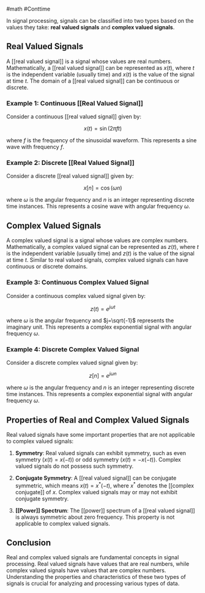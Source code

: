 #math #Conttime 

In signal processing, signals can be classified into two types based on the values they take: **real valued signals** and **complex valued signals**. 

## Real Valued Signals

A [[real valued signal]] is a signal whose values are real numbers. Mathematically, a [[real valued signal]] can be represented as $x(t)$, where $t$ is the independent variable (usually time) and $x(t)$ is the value of the signal at time $t$. The domain of a [[real valued signal]] can be continuous or discrete.

### Example 1: Continuous [[Real Valued Signal]]

Consider a continuous [[real valued signal]] given by:

$$
x(t) = \sin(2\pi f t)
$$

where $f$ is the frequency of the sinusoidal waveform. This represents a sine wave with frequency $f$.

### Example 2: Discrete [[Real Valued Signal]]

Consider a discrete [[real valued signal]] given by:

$$
x[n] = \cos(\omega n)
$$

where $\omega$ is the angular frequency and $n$ is an integer representing discrete time instances. This represents a cosine wave with angular frequency $\omega$.

## Complex Valued Signals

A complex valued signal is a signal whose values are complex numbers. Mathematically, a complex valued signal can be represented as $z(t)$, where $t$ is the independent variable (usually time) and $z(t)$ is the value of the signal at time $t$. Similar to real valued signals, complex valued signals can have continuous or discrete domains.

### Example 3: Continuous Complex Valued Signal

Consider a continuous complex valued signal given by:

$$
z(t) = e^{j\omega t}
$$

where $\omega$ is the angular frequency and $j=\sqrt{-1}$ represents the imaginary unit. This represents a complex exponential signal with angular frequency $\omega$.

### Example 4: Discrete Complex Valued Signal

Consider a discrete complex valued signal given by:

$$
z[n] = e^{j\omega n}
$$

where $\omega$ is the angular frequency and $n$ is an integer representing discrete time instances. This represents a complex exponential signal with angular frequency $\omega$.

## Properties of Real and Complex Valued Signals

Real valued signals have some important properties that are not applicable to complex valued signals:

1. **Symmetry**: Real valued signals can exhibit symmetry, such as even symmetry ($x(t) = x(-t)$) or odd symmetry ($x(t) = -x(-t)$). Complex valued signals do not possess such symmetry.

2. **Conjugate Symmetry**: A [[real valued signal]] can be conjugate symmetric, which means $x(t) = x^*(-t)$, where $x^*$ denotes the [[complex conjugate]] of $x$. Complex valued signals may or may not exhibit conjugate symmetry.

3. **[[Power]] Spectrum**: The [[power]] spectrum of a [[real valued signal]] is always symmetric about zero frequency. This property is not applicable to complex valued signals.

## Conclusion

Real and complex valued signals are fundamental concepts in signal processing. Real valued signals have values that are real numbers, while complex valued signals have values that are complex numbers. Understanding the properties and characteristics of these two types of signals is crucial for analyzing and processing various types of data.